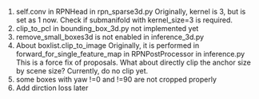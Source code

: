 1. self.conv in RPNHead in rpn_sparse3d.py 
    Originally, kernel is 3, but is set as 1 now. Check if submanifold with kernel_size=3 is required.
2. clip_to_pcl in bounding_box_3d.py not implemented yet
3. remove_small_boxes3d is not enabled in inference_3d.py
4. About boxlist.clip_to_image 
        Originally, it is performed in forward_for_single_feature_map in RPNPostProcessor in inference.py
        This is a force fix of proposals. 
        What about directly clip the anchor size by scene size?
        Currently, do no clip yet.
5. some boxes with yaw !=0 and !=90 are not cropped properly
6. Add dirction loss later
